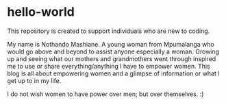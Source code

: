 # hello-world
This repository is created to support individuals who are new to coding.

My name is Nothando Mashiane. A young woman from Mpumalanga who would go above and beyond to assist anyone especially a woman. Growing up and seeing what our mothers and grandmothers went through inspired me to use or share everything/anything I have to empower women. This blog is all about empowering women and a glimpse of information or what I get up to in my life.

I do not wish women to have power over men; but over themselves. :)
